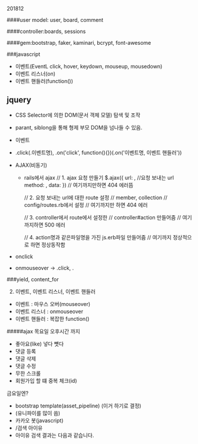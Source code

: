 201812

####user model: user, board, comment

####controller:boards, sessions

####gem:bootstrap, faker, kaminari, bcrypt, font-awesome

###javascript

- 이벤트(EventL click, hover, keydown, mouseup, mousedown)
- 이벤트 리스너(on)
- 이벤트 핸들러(function())

## jquery
- CSS Selector에 의한 DOM(문서 객체 모델) 탐색 및 조작
 - parant, siblong을 통해 형제 부모 DOM을 넘나들 수 있음.
- 이벤트
 - .click(.이벤트명), .on('click', function(){})(.on('이벤트명, 이벤트 핸들러'))

- AJAX(비동기)
  - rails에서 ajax
  // 1. ajax 요청 만들기
  $.ajax({
    url: , //요청 보내는 url
    method: ,
    data:
    })
    // 여기까지만하면 404 에러뜸

    // 2. 요청 보내는 url에 대한 route 설정
    // member, collection
    // config/routes.rb에서 설정
    // 여기까지만 하면 404 에러

    // 3. controller에서 route에서 설정한
    // controller#action 만들어줌
    // 여기까지하면 500 에러

    // 4. action명과 같은파일명을 가진 js.erb파일 만들어줌
    // 여기까지 정상적으로 하면 정상동작함
- onclick
- onmouseover -> .click, .

###yield, content_for

2. 이벤트, 이벤트 리스너, 이벤트 핸들러
- 이벤트 : 마우스 오버(mouseover)
- 이벤트 리스너 : onmouseover
- 이벤트 핸들러 : 복잡한 function()

#####ajax
목요일 오후시간 까지
- 좋아요(like) 넣다 뻇다
- 댓글 등록
- 댓글 삭제
- 댓글 수정
- 무한 스크롤
- 회원가입 할 떄 중복 체크(id)

금요일엔?
- bootstrap template(asset_pipeline) (이거 하기로 결정)
- (유니파이를 많이 씀)
- 카카오 봇(javascript)
- /검색 아이유
- 아이유 검색 결과는 다음과 같습니다.
